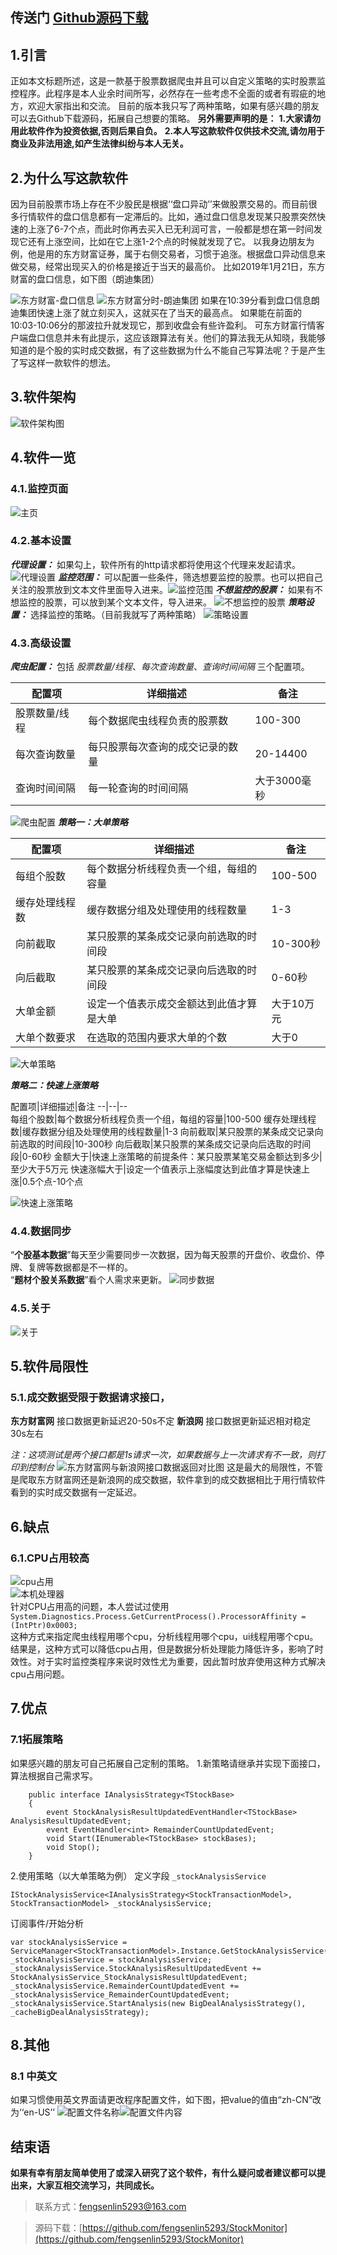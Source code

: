 ## 传送门   [Github源码下载](https://github.com/fengsenlin5293/StockMonitor)

## 1.引言
正如本文标题所述，这是一款基于股票数据爬虫并且可以自定义策略的实时股票监控程序。此程序是本人业余时间所写，必然存在一些考虑不全面的或者有瑕疵的地方，欢迎大家指出和交流。
目前的版本我只写了两种策略，如果有感兴趣的朋友可以去Github下载源码，拓展自己想要的策略。
**另外需要声明的是：**
**1.大家请勿用此软件作为投资依据,否则后果自负。**
**2.本人写这款软件仅供技术交流,请勿用于商业及非法用途,如产生法律纠纷与本人无关。**
## 2.为什么写这款软件
因为目前股票市场上存在不少股民是根据‘‘盘口异动’’来做股票交易的。而目前很多行情软件的盘口信息都有一定滞后的。比如，通过盘口信息发现某只股票突然快速的上涨了6-7个点，而此时你再去买入已无利润可言，一般都是想在第一时间发现它还有上涨空间，比如在它上涨1-2个点的时候就发现了它。
以我身边朋友为例，他是用的东方财富证券，属于右侧交易者，习惯于追涨。根据盘口异动信息来做交易，经常出现买入的价格是接近于当天的最高价。
比如2019年1月21日，东方财富的盘口信息，如下图（朗迪集团）

![东方财富-盘口信息](https://upload-images.jianshu.io/upload_images/11337307-25d8e2d46b4549e3.png?imageMogr2/auto-orient/strip%7CimageView2/2/w/1240)
![东方财富分时-朗迪集团](https://upload-images.jianshu.io/upload_images/11337307-43a9972575a18f93.png?imageMogr2/auto-orient/strip%7CimageView2/2/w/1240)
如果在10:39分看到盘口信息朗迪集团快速上涨了就立刻买入，这就买在了当天的最高点。
如果能在前面的10:03-10:06分的那波拉升就发现它，那到收盘会有些许盈利。
可东方财富行情客户端盘口信息并未有此提示，这应该跟算法有关。他们的算法我无从知晓，我能够知道的是个股的实时成交数据，有了这些数据为什么不能自己写算法呢？于是产生了写这样一款软件的想法。
## 3.软件架构
![软件架构图](https://upload-images.jianshu.io/upload_images/11337307-4776d4435d3cebec.png?imageMogr2/auto-orient/strip%7CimageView2/2/w/1240)
## 4.软件一览
### 4.1.监控页面
![主页](https://upload-images.jianshu.io/upload_images/11337307-23b8432be88eaeed.png?imageMogr2/auto-orient/strip%7CimageView2/2/w/1240)
### 4.2.基本设置
***代理设置：*** 如果勾上，软件所有的http请求都将使用这个代理来发起请求。![代理设置](https://upload-images.jianshu.io/upload_images/11337307-9c8e59cfc3fb1d0a.png?imageMogr2/auto-orient/strip%7CimageView2/2/w/1240)
***监控范围：*** 可以配置一些条件，筛选想要监控的股票。也可以把自己关注的股票放到文本文件里面导入进来。![监控范围](https://upload-images.jianshu.io/upload_images/11337307-108a7af0f976847e.png?imageMogr2/auto-orient/strip%7CimageView2/2/w/1240)
***不想监控的股票：*** 如果有不想监控的股票，可以放到某个文本文件，导入进来。
![不想监控的股票](https://upload-images.jianshu.io/upload_images/11337307-8b30063841623224.png?imageMogr2/auto-orient/strip%7CimageView2/2/w/1240)
***策略设置：*** 选择监控的策略。（目前我就写了两种策略）
![策略设置](https://upload-images.jianshu.io/upload_images/11337307-aa6f08eaa430a468.png?imageMogr2/auto-orient/strip%7CimageView2/2/w/1240)
### 4.3.高级设置
***爬虫配置：*** 包括 *股票数量/线程*、*每次查询数量*、*查询时间间隔* 三个配置项。</br>

配置项|详细描述|备注
--|--|--
股票数量/线程|每个数据爬虫线程负责的股票数|100-300 
每次查询数量|每只股票每次查询的成交记录的数量|20-14400
查询时间间隔|每一轮查询的时间间隔|大于3000毫秒

![爬虫配置](https://upload-images.jianshu.io/upload_images/11337307-17dfc0bbed8832c4.png?imageMogr2/auto-orient/strip%7CimageView2/2/w/1240)
***策略一：大单策略***

配置项|详细描述|备注
--|--|--
每组个股数|每个数据分析线程负责一个组，每组的容量|100-500 
缓存处理线程数|缓存数据分组及处理使用的线程数量|1-3
向前截取|某只股票的某条成交记录向前选取的时间段|10-300秒
向后截取|某只股票的某条成交记录向后选取的时间段|0-60秒
大单金额|设定一个值表示成交金额达到此值才算是大单|大于10万元
大单个数要求|在选取的范围内要求大单的个数|大于0

![大单策略](https://upload-images.jianshu.io/upload_images/11337307-82972ee8938c6499.png?imageMogr2/auto-orient/strip%7CimageView2/2/w/1240)

***策略二：快速上涨策略***

配置项|详细描述|备注
--|--|--<br>
每组个股数|每个数据分析线程负责一个组，每组的容量|100-500
缓存处理线程数|缓存数据分组及处理使用的线程数量|1-3
向前截取|某只股票的某条成交记录向前选取的时间段|10-300秒
向后截取|某只股票的某条成交记录向后选取的时间段|0-60秒
金额大于|快速上涨策略的前提条件：某只股票某笔交易金额达到多少|至少大于5万元
快速涨幅大于|设定一个值表示上涨幅度达到此值才算是快速上涨|0.5个点-10个点

![快速上涨策略](https://upload-images.jianshu.io/upload_images/11337307-d1d9dfe348e4e77b.png?imageMogr2/auto-orient/strip%7CimageView2/2/w/1240)

### 4.4.数据同步
“**个股基本数据**”每天至少需要同步一次数据，因为每天股票的开盘价、收盘价、停牌、复牌等数据都是不一样的。<br>
“**题材个股关系数据**”看个人需求来更新。
![同步数据](https://upload-images.jianshu.io/upload_images/11337307-bff758852a54a5e9.png?imageMogr2/auto-orient/strip%7CimageView2/2/w/1240)

### 4.5.关于
![关于](https://upload-images.jianshu.io/upload_images/11337307-dbe86ee9e607e850.png?imageMogr2/auto-orient/strip%7CimageView2/2/w/1240)

## 5.软件局限性
### 5.1.成交数据受限于数据请求接口，
**东方财富网** 接口数据更新延迟20-50s不定
**新浪网** 接口数据更新延迟相对稳定30s左右

*注：这项测试是两个接口都是1s请求一次，如果数据与上一次请求有不一致，则打印到控制台*
![东方财富网与新浪网接口数据返回对比图](https://upload-images.jianshu.io/upload_images/11337307-46e6f450dd26fa5d.png?imageMogr2/auto-orient/strip%7CimageView2/2/w/1240)
这是最大的局限性，不管是爬取东方财富网还是新浪网的成交数据，软件拿到的成交数据相比于用行情软件看到的实时成交数据有一定延迟。
## 6.缺点
### 6.1.CPU占用较高
![cpu占用](https://upload-images.jianshu.io/upload_images/11337307-d633e2986ab2ffc4.png?imageMogr2/auto-orient/strip%7CimageView2/2/w/1240)<br/>
![本机处理器](https://upload-images.jianshu.io/upload_images/11337307-7cd3e233dc32508d.png?imageMogr2/auto-orient/strip%7CimageView2/2/w/1240)<br/>
针对CPU占用高的问题，本人尝试过使用<br/>
```System.Diagnostics.Process.GetCurrentProcess().ProcessorAffinity = (IntPtr)0x0003;```<br/>
这种方式来指定爬虫线程用哪个cpu，分析线程用哪个cpu，ui线程用哪个cpu。
结果是，这种方式可以降低cpu占用，但是数据分析处理能力降低许多，影响了时效性。对于实时监控类程序来说时效性尤为重要，因此暂时放弃使用这种方式解决cpu占用问题。
## 7.优点
### 7.1拓展策略
如果感兴趣的朋友可自己拓展自己定制的策略。
1.新策略请继承并实现下面接口，算法根据自己需求写。
```
    public interface IAnalysisStrategy<TStockBase>
    {
        event StockAnalysisResultUpdatedEventHandler<TStockBase> AnalysisResultUpdatedEvent;
        event EventHandler<int> RemainderCountUpdatedEvent;
        void Start(IEnumerable<TStockBase> stockBases);
        void Stop();
    }
```
2.使用策略（以大单策略为例）
定义字段 `_stockAnalysisService`
```
IStockAnalysisService<IAnalysisStrategy<StockTransactionModel>, StockTransactionModel> _stockAnalysisService;
```
订阅事件/开始分析
```
var stockAnalysisService = ServiceManager<StockTransactionModel>.Instance.GetStockAnalysisService();
_stockAnalysisService = stockAnalysisService;
_stockAnalysisService.StockAnalysisResultUpdatedEvent += StockAnalysisService_StockAnalysisResultUpdatedEvent;
_stockAnalysisService.RemainderCountUpdatedEvent += _stockAnalysisService_RemainderCountUpdatedEvent;
_stockAnalysisService.StartAnalysis(new BigDealAnalysisStrategy(), _cacheBigDealAnalysisStrategy);
```
## 8.其他
### 8.1 中英文
如果习惯使用英文界面请更改程序配置文件，如下图，把value的值由“zh-CN”改为‘‘en-US’’
![配置文件名称](https://upload-images.jianshu.io/upload_images/11337307-956a9d047f472b9b.png?imageMogr2/auto-orient/strip%7CimageView2/2/w/1240)![配置文件内容](https://upload-images.jianshu.io/upload_images/11337307-77185cbfd49142e8.png?imageMogr2/auto-orient/strip%7CimageView2/2/w/1240)
## 结束语
**如果有幸有朋友简单使用了或深入研究了这个软件，有什么疑问或者建议都可以提出来，大家互相交流学习，共同成长。**
>联系方式：fengsenlin5293@163.com

>源码下载：[https://github.com/fengsenlin5293/StockMonitor](https://github.com/fengsenlin5293/StockMonitor)
